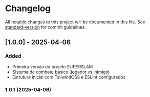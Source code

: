 # Changelog

All notable changes to this project will be documented in this file. See [standard-version](https://github.com/conventional-changelog/standard-version) for commit guidelines.

## [1.0.0] - 2025-04-06

### Added
- Primeira versão do projeto SUPERSLAM
- Sistema de combate básico (jogador vs inimigo)
- Estrutura inicial com TailwindCSS e ESLint configurados

### 1.0.1 (2025-04-06)
